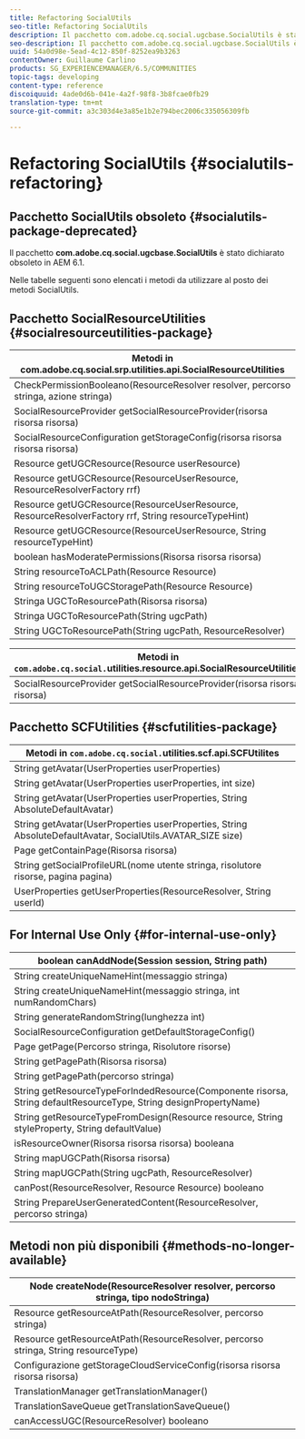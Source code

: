 ```yaml
---
title: Refactoring SocialUtils
seo-title: Refactoring SocialUtils
description: Il pacchetto com.adobe.cq.social.ugcbase.SocialUtils è stato dichiarato obsoleto in AEM 6.1
seo-description: Il pacchetto com.adobe.cq.social.ugcbase.SocialUtils è stato dichiarato obsoleto in AEM 6.1
uuid: 54a0d98e-5ead-4c12-850f-8252ea9b3263
contentOwner: Guillaume Carlino
products: SG_EXPERIENCEMANAGER/6.5/COMMUNITIES
topic-tags: developing
content-type: reference
discoiquuid: 4ade0d6b-041e-4a2f-98f8-3b8fcae0fb29
translation-type: tm+mt
source-git-commit: a3c303d4e3a85e1b2e794bec2006c335056309fb

---
```



# Refactoring SocialUtils {#socialutils-refactoring}

## Pacchetto SocialUtils obsoleto {#socialutils-package-deprecated}

Il pacchetto **com.adobe.cq.social.ugcbase.SocialUtils** è stato dichiarato obsoleto in AEM 6.1.

Nelle tabelle seguenti sono elencati i metodi da utilizzare al posto dei metodi SocialUtils.

## Pacchetto SocialResourceUtilities {#socialresourceutilities-package}

| Metodi in com.adobe.cq.social.srp.utilities.api.SocialResourceUtilities |
|---|
| CheckPermissionBooleano(ResourceResolver resolver, percorso stringa, azione stringa) |  |
| SocialResourceProvider getSocialResourceProvider(risorsa risorsa risorsa) |  |
| SocialResourceConfiguration getStorageConfig(risorsa risorsa risorsa risorsa) |  |
| Resource getUGCResource(Resource userResource) |  |
| Resource getUGCResource(ResourceUserResource, ResourceResolverFactory rrf) | nuovo |
| Resource getUGCResource(ResourceUserResource, ResourceResolverFactory rrf, String resourceTypeHint) | nuovo |
| Resource getUGCResource(ResourceUserResource, String resourceTypeHint) |  |
| boolean hasModeratePermissions(Risorsa risorsa risorsa) |  |
| String resourceToACLPath(Resource Resource) |  |
| String resourceToUGCStoragePath(Resource Resource) | sostituisce String resourceToUGCPath(Resource Resource) |
| Stringa UGCToResourcePath(Risorsa risorsa) |  |
| Stringa UGCToResourcePath(String ugcPath) | firma del metodo modificata |
| String UGCToResourcePath(String ugcPath, ResourceResolver) | nuovo |

| Metodi in `com.adobe.cq.social.`utilities.resource.api.SocialResourceUtilities |
|---|
| SocialResourceProvider getSocialResourceProvider(risorsa risorsa risorsa) | sostituisce SocialResourceProvider getConfiguratedProvider(risorsa risorsa risorsa) |

## Pacchetto SCFUtilities {#scfutilities-package}

| Metodi in `com.adobe.cq.social.`utilities.scf.api.SCFUtilites |
|---|
| String getAvatar(UserProperties userProperties) |
| String getAvatar(UserProperties userProperties, int size) |
| String getAvatar(UserProperties userProperties, String AbsoluteDefaultAvatar) |
| String getAvatar(UserProperties userProperties, String AbsoluteDefaultAvatar, SocialUtils.AVATAR_SIZE size) |
| Page getContainPage(Risorsa risorsa) |
| String getSocialProfileURL(nome utente stringa, risolutore risorse, pagina pagina) |
| UserProperties getUserProperties(ResourceResolver, String userId) |

## For Internal Use Only {#for-internal-use-only}

| boolean canAddNode(Session session, String path) |
|---|
| String createUniqueNameHint(messaggio stringa) |
| String createUniqueNameHint(messaggio stringa, int numRandomChars) |
| String generateRandomString(lunghezza int) |
| SocialResourceConfiguration getDefaultStorageConfig() |
| Page getPage(Percorso stringa, Risolutore risorse) |
| String getPagePath(Risorsa risorsa) |
| String getPagePath(percorso stringa) |
| String getResourceTypeForIndedResource(Componente risorsa, String defaultResourceType, String designPropertyName) |
| String getResourceTypeFromDesign(Resource resource, String styleProperty, String defaultValue) |
| isResourceOwner(Risorsa risorsa risorsa) booleana |
| String mapUGCPath(Risorsa risorsa) |
| String mapUGCPath(String ugcPath, ResourceResolver) |
| canPost(ResourceResolver, Resource Resource) booleano |
| String PrepareUserGeneratedContent(ResourceResolver, percorso stringa) |

## Metodi non più disponibili {#methods-no-longer-available}

| Node createNode(ResourceResolver resolver, percorso stringa, tipo nodoStringa) |
|---|
| Resource getResourceAtPath(ResourceResolver, percorso stringa) |
| Resource getResourceAtPath(ResourceResolver, percorso stringa, String resourceType) |
| Configurazione getStorageCloudServiceConfig(risorsa risorsa risorsa risorsa) |
| TranslationManager getTranslationManager() |
| TranslationSaveQueue getTranslationSaveQueue() |
| canAccessUGC(ResourceResolver) booleano |


